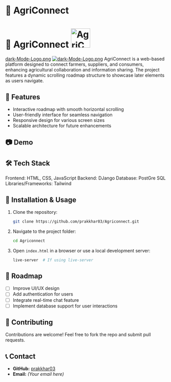 # 🌱 AgriConnect
# 🌱 AgriConnect <img src="https://i.postimg.cc/D0r4xCg4/dark-Mode-Logo.png" alt="AgriConnect Logo" width="60">
[dark-Mode-Logo.png](https://postimg.cc/RJ00FL2v)
[![dark-Mode-Logo.png](https://i.postimg.cc/D0r4xCg4/dark-Mode-Logo.png)](https://postimg.cc/RJ00FL2v)
AgriConnect is a web-based platform designed to connect farmers, suppliers, and consumers, enhancing agricultural collaboration and information sharing. The project features a dynamic scrolling roadmap structure to showcase later elements as users navigate.

## 🌟 Features
- Interactive roadmap with smooth horizontal scrolling
- User-friendly interface for seamless navigation
- Responsive design for various screen sizes
- Scalable architecture for future enhancements

## 📷 Demo

## 🛠️ Tech Stack
Frontend: HTML, CSS, JavaScript
Backend: DJango
Database: PostGre SQL
Libraries/Frameworks: Tailwind

## 🚀 Installation & Usage
1. Clone the repository:
   ```sh
   git clone https://github.com/prakkhar03/Agriconnect.git
   ```
2. Navigate to the project folder:
   ```sh
   cd Agriconnect
   ```
3. Open `index.html` in a browser or use a local development server:
   ```sh
   live-server  # If using live-server
   ```

## 📌 Roadmap
- [ ] Improve UI/UX design
- [ ] Add authentication for users
- [ ] Integrate real-time chat feature
- [ ] Implement database support for user interactions

## 🤝 Contributing
Contributions are welcome! Feel free to fork the repo and submit pull requests.

## 📞 Contact
- **GitHub:** [prakkhar03](https://github.com/prakkhar03)
- **Email:** *(Your email here)*


